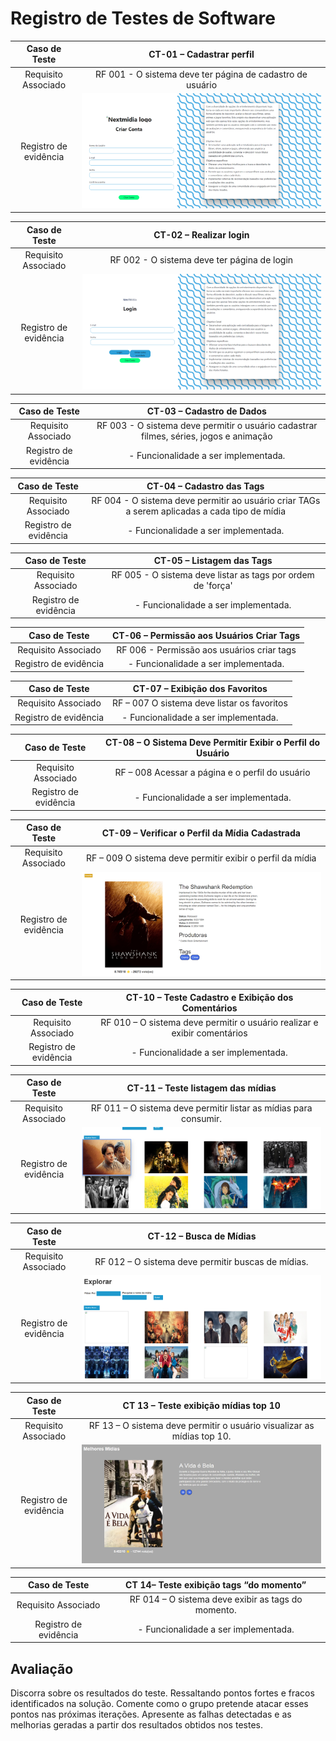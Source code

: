 # Registro de Testes de Software

| **Caso de Teste** 	| **CT-01 – Cadastrar perfil** 	|
|:---:	|:---:	|
|	Requisito Associado 	| RF 001 - O sistema deve ter página de cadastro de usuário |
|Registro de evidência | ![alt text](/docs/img/registro-teste-de-software/cadastro.png) |

| **Caso de Teste** 	| **CT-02 – Realizar login** 	|
|:---:	|:---:	|
|Requisito Associado | RF 002 - O sistema deve ter página de login|
|Registro de evidência | ![alt text](/docs/img/registro-teste-de-software/login.png) |

| **Caso de Teste** 	| **CT-03 – Cadastro de Dados**	|
|:---:	|:---:	|
|Requisito Associado | RF 003 - O sistema deve permitir o usuário cadastrar filmes, séries, jogos e animação|
|Registro de evidência | - Funcionalidade a ser implementada. |

| **Caso de Teste** 	| **CT-04 – Cadastro das Tags**	|
|:---:	|:---:	|
|Requisito Associado | RF 004 - O sistema deve permitir ao usuário criar TAGs a serem aplicadas a cada tipo de mídia|
|Registro de evidência | - Funcionalidade a ser implementada. |

| **Caso de Teste** 	| **CT-05 – Listagem das Tags**	|
|:---:	|:---:	|
|Requisito Associado | RF 005 - O sistema deve listar as tags por ordem de 'força'|
|Registro de evidência | - Funcionalidade a ser implementada. |

| **Caso de Teste** 	| **CT-06 – Permissão aos Usuários Criar Tags**	|
|:---:	|:---:	|
|Requisito Associado | RF 006 - Permissão aos usuários criar tags|
|Registro de evidência | - Funcionalidade a ser implementada. |

| **Caso de Teste** 	| **CT-07 – Exibição dos Favoritos**	|
|:---:	|:---:	|
|Requisito Associado | RF – 007 O sistema deve listar os favoritos|
|Registro de evidência | - Funcionalidade a ser implementada. |

| **Caso de Teste** 	| **CT-08 – O Sistema Deve Permitir Exibir o Perfil do Usuário**	|
|:---:	|:---:	|
|Requisito Associado | RF – 008 Acessar a página e o perfil do usuário|
|Registro de evidência | - Funcionalidade a ser implementada. |

| **Caso de Teste** 	| **CT-09 – Verificar o Perfil da Mídia Cadastrada**	|
|:---:	|:---:	|
|Requisito Associado | RF – 009 O sistema deve permitir exibir o perfil da mídia|
|Registro de evidência | ![alt text](/docs/img/registro-teste-de-software/perfil-midia.png) |

| **Caso de Teste** 	| **CT-10 – Teste Cadastro e Exibição dos Comentários**	|
|:---:	|:---:	|
|Requisito Associado |RF 010 – O sistema deve permitir o usuário realizar e exibir comentários|
|Registro de evidência | - Funcionalidade a ser implementada. |

| **Caso de Teste** 	| **CT-11 – Teste listagem das mídias**	|
|:---:	|:---:	|
|Requisito Associado |RF 011 – O sistema deve permitir listar as mídias para consumir.|
|Registro de evidência | ![alt text](/docs/img/registro-teste-de-software/listar-midias.png) |

| **Caso de Teste** 	| **CT-12 – Busca de Mídias**	|
|:---:	|:---:	|
|Requisito Associado |RF 012 – O sistema deve permitir buscas de mídias.|
|Registro de evidência | ![alt text](/docs/img/registro-teste-de-software/buscar-midias.png) |

| **Caso de Teste** 	| **CT 13 – Teste exibição mídias top 10**	|
|:---:	|:---:	|
|Requisito Associado |RF 13 – O sistema deve permitir o usuário visualizar as mídias top 10.|
|Registro de evidência | ![alt text](/docs/img/registro-teste-de-software/melhores-midias.png) |

| **Caso de Teste** 	| **CT 14– Teste exibição tags “do momento”**	|
|:---:	|:---:	|
|Requisito Associado |RF 014 – O sistema deve exibir as tags do momento.|
|Registro de evidência | - Funcionalidade a ser implementada. |

## Avaliação

Discorra sobre os resultados do teste. Ressaltando pontos fortes e fracos identificados na solução. Comente como o grupo pretende atacar esses pontos nas próximas iterações. Apresente as falhas detectadas e as melhorias geradas a partir dos resultados obtidos nos testes.